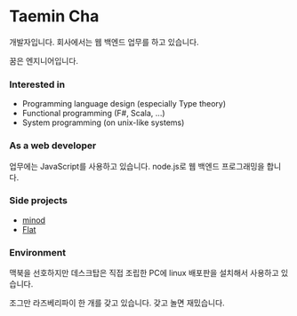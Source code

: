 # Taemin Cha

개발자입니다. 회사에서는 웹 백엔드 업무를 하고 있습니다.

꿈은 엔지니어입니다.

### Interested in

- Programming language design (especially Type theory)
- Functional programming (F#, Scala, ...)
- System programming (on unix-like systems)

### As a web developer

업무에는 JavaScript를 사용하고 있습니다. node.js로 웹 백엔드 프로그래밍을 합니다.

### Side projects

- [minod](https://github.com/HubCodes/minod)
- [Flat](https://github.com/HubCodes/Flat)

### Environment

맥북을 선호하지만 데스크탑은 직접 조립한 PC에 linux 배포판을 설치해서 사용하고 있습니다.

조그만 라즈베리파이 한 개를 갖고 있습니다. 갖고 놀면 재밌습니다.
